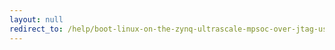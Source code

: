 ```yaml
---
layout: null
redirect_to: /help/boot-linux-on-the-zynq-ultrascale-mpsoc-over-jtag-using-petalinux-tools/
---
```

